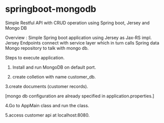 # springboot-mongodb
Simple  Restful API with CRUD operation using Spring boot, Jersey and Mongo DB

Overview : Simple Spring boot application using Jersey as Jax-RS impl. Jersey Endpoints connect with service layer which in turn calls Spring data Mongo repository to talk with mongo db.

Steps to execute application.

1. Install and run MongoDB on default port.

2. create colletion with name customer_db.

3.create documents (customer records).

[mongo db configuration are already specified in application.properties.]

4.Go to AppMain class and run the class.

5.access customer api at localhost:8080.


